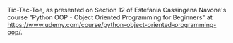 Tic-Tac-Toe, as presented on Section 12 of Estefania Cassingena Navone's course "Python OOP - Object Oriented Programming for Beginners" at https://www.udemy.com/course/python-object-oriented-programming-oop/.
